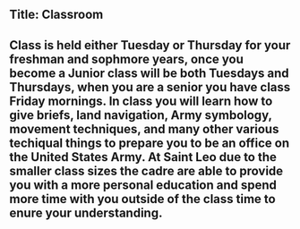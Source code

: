 Title: Classroom
---
Class is held either Tuesday or Thursday for your freshman and sophmore years, once you become a Junior class will be both Tuesdays and Thursdays, 
when you are a senior you have class Friday mornings.
In class you will learn how to give briefs, land navigation, Army symbology, movement techniques, 
and many other various techiqual things to prepare you to be an office on the United States Army.
At Saint Leo due to the smaller class sizes the cadre are able to provide you with a more personal education and spend more time with you outside of the class time to enure your understanding.
---
